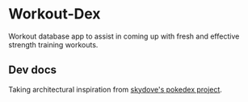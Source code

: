 # Workout-Dex
Workout database app to assist in coming up with fresh and effective strength training workouts.

## Dev docs
Taking architectural inspiration from [skydove's pokedex project](https://github.com/skydoves/Pokedex).
